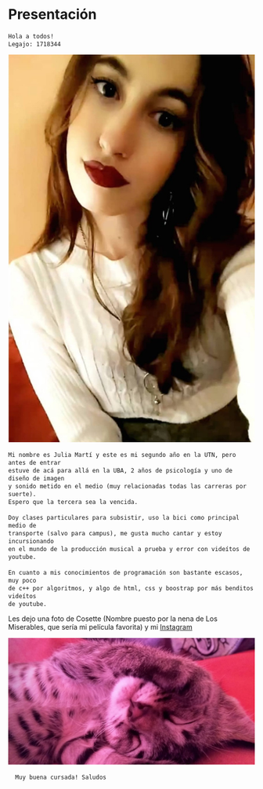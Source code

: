# Presentación

    Hola a todos! 
    Legajo: 1718344
    
<img src="fotomia.jpg">

    Mi nombre es Julia Martí y este es mi segundo año en la UTN, pero antes de entrar   
    estuve de acá para allá en la UBA, 2 años de psicología y uno de diseño de imagen   
    y sonido metido en el medio (muy relacionadas todas las carreras por suerte).   
    Espero que la tercera sea la vencida.  

    Doy clases particulares para subsistir, uso la bici como principal medio de   
    transporte (salvo para campus), me gusta mucho cantar y estoy incursionando   
    en el mundo de la producción musical a prueba y error con videítos de youtube. 

    En cuanto a mis conocimientos de programación son bastante escasos, muy poco    
    de c++ por algoritmos, y algo de html, css y boostrap por más benditos videítos   
    de youtube.
    
   Les dejo una foto de Cosette (Nombre puesto por la nena de Los Miserables, que sería mi película favorita) y mi [Instagram](https://www.instagram.com/juulimarti/?hl=es-la)
   
   <img src="cosette.jpg">

      Muy buena cursada! Saludos
